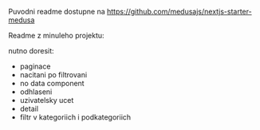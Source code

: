 Puvodni readme dostupne na https://github.com/medusajs/nextjs-starter-medusa

Readme z minuleho projektu:

nutno doresit:

- paginace
- nacitani po filtrovani
- no data component
- odhlaseni
- uzivatelsky ucet
- detail
- filtr v kategoriich i podkategoriich
